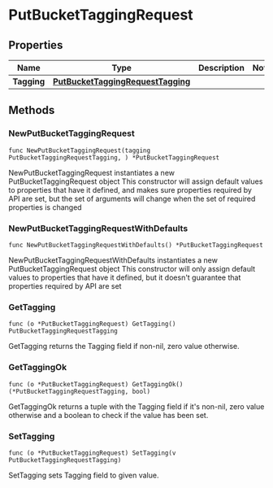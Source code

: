 # PutBucketTaggingRequest

## Properties

|Name | Type | Description | Notes|
|------------ | ------------- | ------------- | -------------|
|**Tagging** | [**PutBucketTaggingRequestTagging**](PutBucketTaggingRequestTagging.md) |  | |

## Methods

### NewPutBucketTaggingRequest

`func NewPutBucketTaggingRequest(tagging PutBucketTaggingRequestTagging, ) *PutBucketTaggingRequest`

NewPutBucketTaggingRequest instantiates a new PutBucketTaggingRequest object
This constructor will assign default values to properties that have it defined,
and makes sure properties required by API are set, but the set of arguments
will change when the set of required properties is changed

### NewPutBucketTaggingRequestWithDefaults

`func NewPutBucketTaggingRequestWithDefaults() *PutBucketTaggingRequest`

NewPutBucketTaggingRequestWithDefaults instantiates a new PutBucketTaggingRequest object
This constructor will only assign default values to properties that have it defined,
but it doesn't guarantee that properties required by API are set

### GetTagging

`func (o *PutBucketTaggingRequest) GetTagging() PutBucketTaggingRequestTagging`

GetTagging returns the Tagging field if non-nil, zero value otherwise.

### GetTaggingOk

`func (o *PutBucketTaggingRequest) GetTaggingOk() (*PutBucketTaggingRequestTagging, bool)`

GetTaggingOk returns a tuple with the Tagging field if it's non-nil, zero value otherwise
and a boolean to check if the value has been set.

### SetTagging

`func (o *PutBucketTaggingRequest) SetTagging(v PutBucketTaggingRequestTagging)`

SetTagging sets Tagging field to given value.



